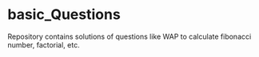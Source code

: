 # basic_Questions

Repository contains solutions of questions like WAP to calculate fibonacci number, factorial, etc.
